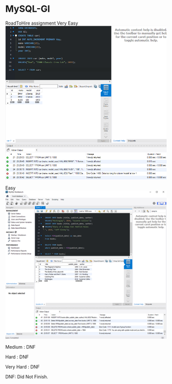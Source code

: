 # MySQL-GI
RoadToHire assignment
Very Easy
![Very Easy](veryeasy.png)

Easy
![Easy](easy.png)

Medium : DNF

Hard : DNF

Very Hard : DNF

DNF: Did Not Finish.

